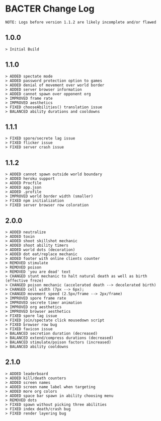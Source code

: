# BACTER Change Log

	NOTE: Logs before version 1.1.2 are likely incomplete and/or flawed

## 1.0.0
	> Initial Build

## 1.1.0
	> ADDED spectate mode
	> ADDED password protection option to games
	> ADDED denial of movement over world border
	> ADDED server browser information
	> ADDED cannot spawn over opponent org
	> IMPROVED frame rate
	> IMPROVED aesthetics
	> FIXED chooseAbilities() translation issue
	> BALANCED ability durations and cooldowns

## 1.1.1
	> FIXED spore/secrete lag issue
	> FIXED flicker issue
	> FIXED server crash issue

## 1.1.2
	> ADDED cannot spawn outside world boundary
	> ADDED heroku support
	> ADDED Procfile
	> ADDED app.json
	> ADDED .profile
	> IMPROVED world border width (smaller)
	> FIXED npm initialization
	> FIXED server browser row coloration

## 2.0.0
	> ADDED neutralize
	> ADDED toxin
	> ADDED shoot skillshot mechanic
	> ADDED shoot ability timers
	> ADDED world dots (decoration)
	> ADDED dot eat/replace mechanic
	> ADDED footer with online clients counter
	> REMOVED stimulate
	> REMOVED poison
	> REMOVED 'you are dead' text
	> CHANGED stunt mechanic to halt natural death as well as birth (effective freze)
	> CHANGED poison mechanic (accelerated death --> decelerated birth)
	> CHANGED cell width (7px --> 6px);
	> CHANGED movement speed (2.5px/frame --> 2px/frame)
	> IMPROVED spore frame rate
	> IMPROVED secrete timer animation
	> IMPROVED org aesthetics
	> IMPROVED browser aesthetics
	> FIXED spore lag issue
	> FIXED join/spectate click mousedown script
	> FIXED browser row bug
	> FIXED favicon issue
	> BALANCED secretion duration (decreased)
	> BALANCED extend/compress durations (decreased)
	> BALANCED stimulate/poison factors (increased)
	> BALANCED ability cooldowns

## 2.1.0
	> ADDED leaderboard
	> ADDED kill/death counters
	> ADDED screen names
	> ADDED screen name label when targeting
	> ADDED more org colors
	> ADDED space bar spawn in ability choosing menu
	> REMOVED dots
	> FIXED spawn without picking three abilities
	> FIXED index death/crash bug
	> FIXED render layering bug